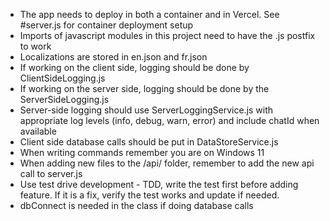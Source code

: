 - The app needs to deploy in both a container and in Vercel. See #server.js for container deployment setup
- Imports of javascript modules in this project need to have the .js postfix to work
- Localizations are stored in en.json and fr.json
- If working on the client side, logging should be done by ClientSideLogging.js
- If working on the server side, logging should be done by the ServerSideLogging.js
- Server-side logging should use ServerLoggingService.js with appropriate log levels (info, debug, warn, error) and include chatId when available
- Client side database calls should be put in DataStoreService.js
- When writing commands remember you are on Windows 11
- When adding new files to the /api/ folder, remember to add the new api call to server.js
- Use test drive development - TDD, write the test first before adding feature. If it is a fix, verify the test works and update if needed.
- dbConnect is needed in the class if doing database calls
